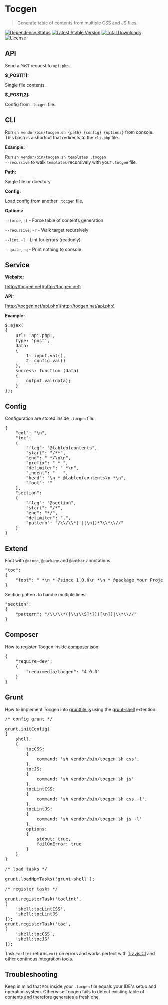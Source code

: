 Tocgen
======

> Generate table of contents from multiple CSS and JS files.

[![Dependency Status](https://www.versioneye.com/user/projects/53110552ec13753a90000477/badge.png)](https://www.versioneye.com/user/projects/53110552ec13753a90000477)
[![Latest Stable Version](https://poser.pugx.org/redaxmedia/tocgen/v/stable.png)](https://packagist.org/packages/redaxmedia/tocgen)
[![Total Downloads](https://poser.pugx.org/redaxmedia/tocgen/downloads.png)](https://packagist.org/packages/redaxmedia/tocgen)
[![License](https://poser.pugx.org/redaxmedia/tocgen/license.png)](https://packagist.org/packages/redaxmedia/tocgen)


API
---

Send a <code>POST</code> request to <code>api.php</code>.


**$_POST[1]:**

Single file contents.


**$_POST[2]:**

Config from <code>.tocgen</code> file.


CLI
---

Run <code>sh vendor/bin/tocgen.sh {path} {config} {options}</code> from console. This bash is a shortcut that redirects to the <code>cli.php</code> file.


**Example:**

Run <code>sh vendor/bin/tocgen.sh templates .tocgen --recursive</code> to walk <code>templates</code> recursively with your <code>.tocgen</code> file.


**Path:**

Single file or directory.


**Config:**

Load config from another <code>.tocgen</code> file.


**Options:**

<code>--force</code>, <code>-f</code> - Force table of contents generation

<code>--recursive</code>, <code>-r</code> - Walk target recursively

<code>--lint</code>, <code>-l</code> - Lint for errors (readonly)

<code>--quite</code>, <code>-q</code> - Print nothing to console


Service
-------

**Website:**

[http://tocgen.net](http://tocgen.net)


**API:**

[http://tocgen.net/api.php](http://tocgen.net/api.php)


**Example:**

<pre>
$.ajax(
{
	url: 'api.php',
	type: 'post',
	data:
	{
		1: input.val(),
		2: config.val()
	},
	success: function (data)
	{
		output.val(data);
	}
});
</pre>


Config
------

Configuration are stored inside <code>.tocgen</code> file:

<pre>
{
	"eol": "\n",
	"toc":
	{
		"flag": "@tableofcontents",
		"start": "/**",
		"end": " */\n\n",
		"prefix": " * ",
		"delimiter": " *\n",
		"indent": "   ",
		"head": "\n * @tableofcontents\n *\n",
		"foot": ""
	},
	"section":
	{
		"flag": "@section",
		"start": "/*",
		"end": "*/",
		"delimiter": ".",
		"pattern": "/\\/\\*(.|[\n])*?\\*\\//"
	}
}
</pre>


Extend
------

Foot with <code>@since</code>, <code>@package</code> and <code>@author</code> annotations:

<pre>
"toc":
{
	"foot": " *\n * @since 1.0.0\n *\n * @package Your Project\n * @author Your Name\n"
}
</pre>

Section pattern to handle multiple lines:

<pre>
"section":
{
	"pattern": "/\\/\\*([\\s\\S]*?)([\n])|\\*\\//"
}
</pre>


Composer
--------

How to register Tocgen inside [composer.json](https://github.com/composer/composer):

<pre>
{
	"require-dev":
	{
		"redaxmedia/tocgen": "4.0.0"
	}
}
</pre>


Grunt
-----

How to implement Tocgen into [gruntfile.js](https://github.com/gruntjs/grunt) using the [grunt-shell](https://github.com/sindresorhus/grunt-shell) extention:

<pre>
/* config grunt */

grunt.initConfig(
{
	shell:
	{
		tocCSS:
		{
			command: 'sh vendor/bin/tocgen.sh css',
		},
		tocJS:
		{
			command: 'sh vendor/bin/tocgen.sh js'
		},
		tocLintCSS:
		{
			command: 'sh vendor/bin/tocgen.sh css -l',
		},
		tocLintJS:
		{
			command: 'sh vendor/bin/tocgen.sh js -l'
		},
 		options:
		{
			stdout: true,
			failOnError: true
		}
	}
}

/* load tasks */

grunt.loadNpmTasks('grunt-shell');

/* register tasks */

grunt.registerTask('toclint',
[
	'shell:tocLintCSS',
	'shell:tocLintJS'
]);
grunt.registerTask('toc',
[
	'shell:tocCSS',
	'shell:tocJS'
]);
</pre>

Task <code>toclint</code> returns <code>exit</code> on errors and works perfect with [Travis CI](https://travis-ci.org) and other continous integration tools.


Troubleshooting
---------------

Keep in mind that <code>EOL</code> inside your <code>.tocgen</code> file equals your IDE's setup and operation system. Otherwise Tocgen fails to detect existing table of contents and therefore generates a fresh one.

